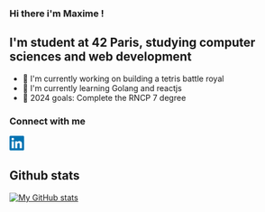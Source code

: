 ### Hi there i'm Maxime !

## I'm student at 42 Paris, studying computer sciences and web development

- 🔭 I'm currently working on building a tetris battle royal
- 🌱 I'm currently learning Golang and reactjs
- 🥅 2024 goals: Complete the RNCP 7 degree

### Connect with me

[<img
    src="./images/linkedin_logo.png"
    alt="linkedin_logo"
    title="Maxime Crespo linkedin"
    style="display: inline-block; margin: 0 auto; width: 26px"
/>](https://www.linkedin.com/in/maxime-crespo-a0b1a9171/)

## Github stats

[![My GitHub stats](https://github-readme-stats.vercel.app/api?username=macrespo42)](https://github.com/macrespo42)
